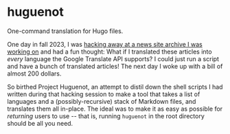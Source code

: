 # huguenot
One-command translation for Hugo files.

One day in fall 2023, I was [hacking away at a news site archive I was working on](https://github.com/hiAndrewQuinn/selkouutiset-scrape-cleaned) and had a fun thought: What if I translated these articles into _every_ language the Google Translate API supports? I could just run a script and have a bunch of translated articles! The next day I woke up with a bill of almost 200 dollars.

So birthed Project Huguenot, an attempt to distil down the shell scripts I had written during that hacking session to make a tool that takes a list of languages and a (possibly-recursive) stack of Markdown files, and translates them all in-place. The ideal was to make it as easy as possible for *returning* users to use -- that is, running `huguenot` in the root directory should be all you need.


